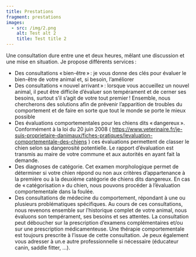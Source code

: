 ```yaml
---
title: Prestations
fragment: prestations
images:
  - src: /img/2.png
    alt: Test alt 2
    title: Test title 2
---
```

Une consultation dure entre une et deux heures, mêlant une discussion et une mise en situation. Je propose différents services :

* Des consultations « bien-être » : je vous donne des clés pour évaluer le bien-être de votre animal et, si besoin, l’améliorer
* Des consultations « nouvel arrivant » : lorsque vous accueillez un nouvel animal, il peut être difficile d’évaluer son tempérament et de cerner ses besoins, surtout s’il s’agit de votre tout premier ! Ensemble, nous chercherons des solutions afin de prévenir l’apparition de troubles du comportement et de faire en sorte que tout le monde se porte le mieux possible
* Des évaluations comportementales pour les chiens dits « dangereux ». Conformément à la loi du 20 juin 2008 ( https://www.veterinaire.fr/je-suis-proprietaire-danimaux/fiches-pratiques/levaluation-comportementale-des-chiens ) ces évaluations permettent de classer le chien selon sa dangerosité potentielle. Le rapport d’évaluation est transmis au maire de votre commune et aux autorités en ayant fait la demande.
* Des diagnoses de catégorie. Cet examen morphologique permet de déterminer si votre chien répond ou non aux critères d’appartenance à la première ou à la deuxième catégorie de chiens dits dangereux. En cas de « catégorisation » du chien, nous pouvons procéder à l’évaluation comportementale dans la foulée.
* Des consultations de médecine du comportement, répondant à une ou plusieurs problématiques spécifiques. Au cours de ces consultations, nous revenons ensemble sur l’historique complet de votre animal, nous évaluons son tempérament, ses besoins et ses attentes. La consultation peut déboucher sur la prescription d’examens complémentaires et/ou sur une prescription médicamenteuse. Une thérapie comportementale est toujours prescrite à l’issue de cette consultation. Je peux également vous adresser à un.e autre professionnelle si nécessaire (éducateur canin, saddle fitter, …).
